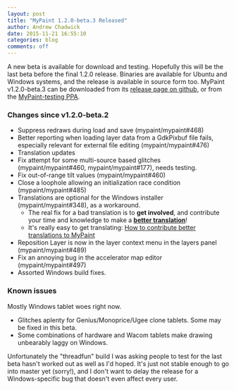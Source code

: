 ```yaml
---
layout: post
title: "MyPaint 1.2.0-beta.3 Released"
author: Andrew Chadwick
date: 2015-11-21 16:55:10
categories: blog
comments: off
---
```


A new beta is available for download and testing.
Hopefully this will be the last beta before the final 1.2.0 release.
Binaries are available for Ubuntu and Windows systems,
and the release is available in source form too.
MyPaint v1.2.0-beta.3 can be downloaded from its
[release page on github](https://github.com/mypaint/mypaint/releases/tag/v1.2.0-beta.3),
or from the
[MyPaint-testing PPA](https://launchpad.net/~achadwick/+archive/ubuntu/mypaint-testing).

### Changes since v1.2.0-beta.2

* Suppress redraws during load and save (mypaint/mypaint#468)
* Better reporting when loading layer data from a GdkPixbuf file fails, 
especially relevant for external file editing (mypaint/mypaint#476)
* Translation updates
* Fix attempt for some multi-source based glitches (mypaint/mypaint#460,
 mypaint/mypaint#177), needs testing.
* Fix out-of-range tilt values (mypaint/mypaint#460)
* Close a loophole allowing an initialization race condition 
(mypaint/mypaint#485)
* Translations are optional for the Windows installer 
(mypaint/mypaint#348), as a workaround.
  * The real fix for a bad translation is to **get involved**, and 
contribute your time and knowledge to make a [**better translation**](https://hosted.weblate.org/engage/mypaint/)!
  * It's really easy to get translating: [How to contribute better translations to MyPaint](http://mypaint.org/blog/2015/11/21/final-translation-push-for-1-2-0/)
* Reposition Layer is now in the layer context menu in the layers panel 
(mypaint/mypaint#489)
* Fix an annoying bug in the accelerator map editor (mypaint/mypaint#497)
* Assorted Windows build fixes.

### Known issues

Mostly Windows tablet woes right now.

* Glitches aplenty for Genius/Monoprice/Ugee clone tablets.
  Some may be fixed in this beta.
* Some combinations of hardware and Wacom tablets make drawing
  unbearably laggy on Windows.

Unfortunately the "threadfun" build I was asking people to test
for the last beta hasn't worked out as well as I'd hoped.
It's just not stable enough to go into master yet (sorry!),
and I don't want to delay the release for a Windows-specific bug
that doesn't even affect every user.

